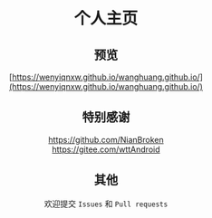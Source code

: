 <div align="center">

# 个人主页

## 预览

 [https://wenyiqnxw.github.io/wanghuang.github.io/](https://wenyiqnxw.github.io/wanghuang.github.io/)

## 特别感谢
https://github.com/NianBroken <br>
https://gitee.com/wttAndroid

## 其他

欢迎提交 `Issues` 和 `Pull requests`
